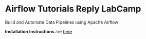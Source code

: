 # Airflow Tutorials Reply LabCamp
Build and Automate Data Pipelines using Apache Airflow

**Installation Instructions** are [here](prepare_your_machine.md)
